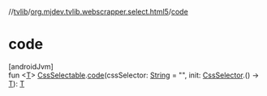 //[tvlib](../../index.md)/[org.mjdev.tvlib.webscrapper.select.html5](index.md)/[code](code.md)

# code

[androidJvm]\
fun &lt;[T](code.md)&gt; [CssSelectable](../org.mjdev.tvlib.webscrapper.select/-css-selectable/index.md).[code](code.md)(cssSelector: [String](https://kotlinlang.org/api/latest/jvm/stdlib/kotlin/-string/index.html) = &quot;&quot;, init: [CssSelector](../org.mjdev.tvlib.webscrapper.select/-css-selector/index.md).() -&gt; [T](code.md)): [T](code.md)
